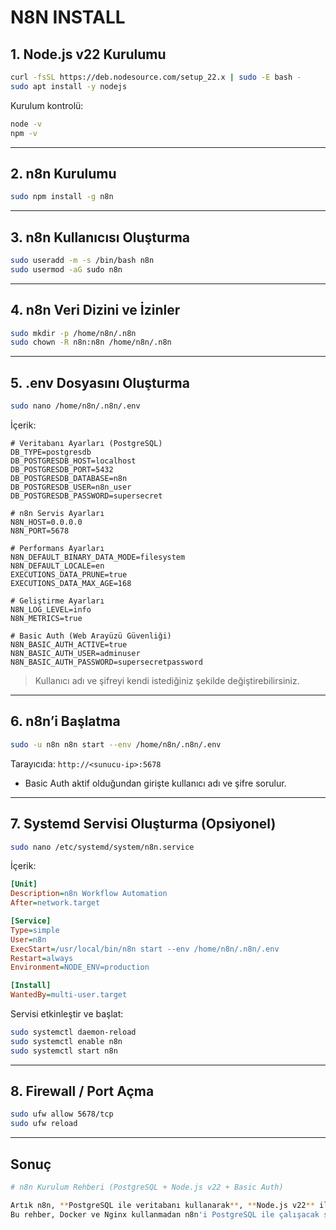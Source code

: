 # N8N INSTALL

## 1. Node.js v22 Kurulumu

```bash
curl -fsSL https://deb.nodesource.com/setup_22.x | sudo -E bash -
sudo apt install -y nodejs
````

Kurulum kontrolü:

```bash
node -v
npm -v
```

---

## 2. n8n Kurulumu

```bash
sudo npm install -g n8n
```

---

## 3. n8n Kullanıcısı Oluşturma

```bash
sudo useradd -m -s /bin/bash n8n
sudo usermod -aG sudo n8n
```

---

## 4. n8n Veri Dizini ve İzinler

```bash
sudo mkdir -p /home/n8n/.n8n
sudo chown -R n8n:n8n /home/n8n/.n8n
```

---

## 5. .env Dosyasını Oluşturma

```bash
sudo nano /home/n8n/.n8n/.env
```

İçerik:

```env
# Veritabanı Ayarları (PostgreSQL)
DB_TYPE=postgresdb
DB_POSTGRESDB_HOST=localhost
DB_POSTGRESDB_PORT=5432
DB_POSTGRESDB_DATABASE=n8n
DB_POSTGRESDB_USER=n8n_user
DB_POSTGRESDB_PASSWORD=supersecret

# n8n Servis Ayarları
N8N_HOST=0.0.0.0
N8N_PORT=5678

# Performans Ayarları
N8N_DEFAULT_BINARY_DATA_MODE=filesystem
N8N_DEFAULT_LOCALE=en
EXECUTIONS_DATA_PRUNE=true
EXECUTIONS_DATA_MAX_AGE=168

# Geliştirme Ayarları
N8N_LOG_LEVEL=info
N8N_METRICS=true

# Basic Auth (Web Arayüzü Güvenliği)
N8N_BASIC_AUTH_ACTIVE=true
N8N_BASIC_AUTH_USER=adminuser
N8N_BASIC_AUTH_PASSWORD=supersecretpassword
```

> Kullanıcı adı ve şifreyi kendi istediğiniz şekilde değiştirebilirsiniz.

---

## 6. n8n’i Başlatma

```bash
sudo -u n8n n8n start --env /home/n8n/.n8n/.env
```

Tarayıcıda: `http://<sunucu-ip>:5678`

* Basic Auth aktif olduğundan girişte kullanıcı adı ve şifre sorulur.

---

## 7. Systemd Servisi Oluşturma (Opsiyonel)

```bash
sudo nano /etc/systemd/system/n8n.service
```

İçerik:

```ini
[Unit]
Description=n8n Workflow Automation
After=network.target

[Service]
Type=simple
User=n8n
ExecStart=/usr/local/bin/n8n start --env /home/n8n/.n8n/.env
Restart=always
Environment=NODE_ENV=production

[Install]
WantedBy=multi-user.target
```

Servisi etkinleştir ve başlat:

```bash
sudo systemctl daemon-reload
sudo systemctl enable n8n
sudo systemctl start n8n
```

---

## 8. Firewall / Port Açma

```bash
sudo ufw allow 5678/tcp
sudo ufw reload
```

---

## Sonuç

```bash
# n8n Kurulum Rehberi (PostgreSQL + Node.js v22 + Basic Auth)

Artık n8n, **PostgreSQL ile veritabanı kullanarak**, **Node.js v22** ile çalışıyor ve **Basic Auth** ile web arayüzü korunuyor.
Bu rehber, Docker ve Nginx kullanmadan n8n'i PostgreSQL ile çalışacak şekilde kurmak için hazırlanmıştır.  
```
